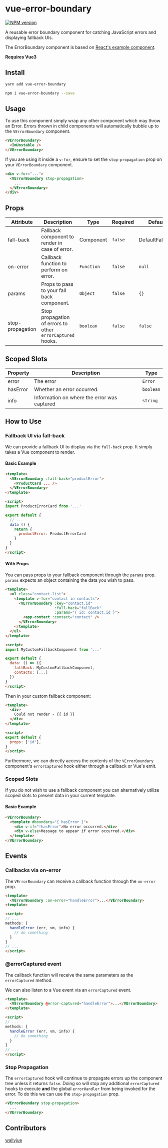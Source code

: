 # vue-error-boundary

[![NPM version](https://img.shields.io/npm/v/vue-error-boundary.svg?style=for-the-badge&colorA=BEC8BE&colorB=47B784)](https://www.npmjs.com/package/vue-error-boundary)

A reusable error boundary component for catching JavaScript errors and displaying fallback UIs.

The ErrorBoundary component is based on [React's example component](https://reactjs.org/blog/2017/07/26/error-handling-in-react-16.html).

**Requires Vue3**

## Install

```bash
yarn add vue-error-boundary

npm i vue-error-boundary --save
```

## Usage

To use this component simply wrap any other component which may throw an Error. Errors thrown in child components will automatically bubble up to the `VErrorBoundary` component.

```html
<VErrorBoundary>
  <ImUnstable />
</VErrorBoundary>
```

If you are using it inside a `v-for`, ensure to set the `stop-propagation` prop on your `VErrorBoundary` component.

```html
<div v-for="...">
  <VErrorBoundary stop-propagation>
    ...
  </VErrorBoundary>
</div>
```

## Props

| Attribute        | Description  | Type | Required | Default |
|------------------|--------------|------|----------|---------|
| fall-back        | Fallback component to render in case of error. | Component | `false` | DefaultFallback |
| on-error         | Callback function to perform on error. | `Function`  | `false`  | `null` |
| params           | Props to pass to your fall back component.  | `Object` | `false` | `{}` |
| stop-propagation | Stop propagation of errors to other `errorCaptured` hooks. | `boolean` | `false` | `false` |


## Scoped Slots

| Property | Description | Type    |
|----------|-------------|---------|
| error    | The error   | `Error` |
| hasError | Whether an error occurred. | `boolean` |
| info     | Information on where the error was captured | `string` |


## How to Use

### Fallback UI via fall-back

We can provide a fallback UI to display via the `fall-back` prop.  It simply takes a Vue component to render.

#### Basic Example

```html
<template>
  <VErrorBoundary :fall-back="productError">
    <ProductCard ... />
  </VErrorBoundary>
</template>

<script>
import ProductErrorCard from '...'

export default {
  // ...
  data () {
    return {
      productError: ProductErrorCard
    }
  }
}
</script>
```

#### With Props

You can pass props to your fallback component through the `params` prop.  `params` expects an object containing the data you wish to pass.

```html
<template>
  <ul class="contact-list">
    <template v-for="contact in contacts">
      <VErrorBoundary :key="contact.id" 
                      :fall-back="fallBack" 
                      :params="{ id: contact.id }">
        <app-contact :contact="contact" />
      </VErrorBoundary>
    </template>
  </ul>
</template>

<script>
import MyCustomFallbackComponent from '...'

export default {
  data: () => ({
    fallBack: MyCustomFallbackComponent,
    contacts: [...]
  })
}
</script>
```

Then in your custom fallback component:

```html
<template>
  <div>
    Could not render - {{ id }}
  </div>
</template>

<script>
export default {
  props: ['id'],
}
</script>
```

Furthermore, we can directly access the contents of the `VErrorBoundary` component's `errorCaptured` hook either through a callback or Vue's emit.

### Scoped Slots

If you do not wish to use a fallback component you can alternatively utilize scoped slots to present data in your current template.

#### Basic Example

```html
<VErrorBoundary>
  <template #boundary="{ hasError }">
    <div v-if="!hasError">No error occurred.</div>
    <div v-else>Message to appear if error occurred.</div>
  </template>
</VErrorBoundary>
```

## Events

### Callbacks via on-error

The `VErrorBoundary` can receive a callback function through the `on-error` prop.

```html
<template>
  <VErrorBoundary :on-error="handleError">...</VErrorBoundary>
<template>

<script>
// ...
methods: {
  handleError (err, vm, info) {
    // do something
  }
}
// ...
</script>
```

### @errorCaptured event

The callback function will receive the same parameters as the `errorCaptured` method.

We can also listen to a Vue event via an `errorCaptured` event.

```html
<template>
  <VErrorBoundary @error-captured="handleError">...</VErrorBoundary>
</template>

<script>
// ...
methods: {
  handleError (err, vm, info) {
    // do something
  }
}
// ...
</script>
```

### Stop Propagation

The `errorCaptured` hook will continue to propagate errors up the component tree unless it returns `false`.  Doing so will stop any additional `errorCaptured` hooks to execute **and** the global `errorHandler` from being invoked for the error.  To do this we can use the `stop-propagation` prop.

```html
<VErrorBoundary stop-propagation>
  ...
</VErrorBoundary>
```

## Contributors

[wallyjue](https://github.com/wallyjue)
